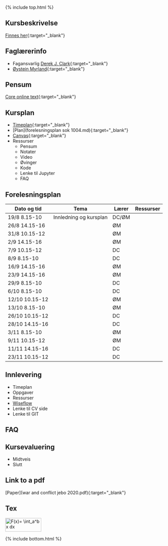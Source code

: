 {% include top.html %}
<!--For å endre fagtittel, fagundertittel, bakgrunn og fagbilde gjør endringer i config.yml->
<!--Gjør endringer under her-->



## Kursbeskrivelse 

[Finnes her](https://uit.no/utdanning/emner/emne?p_document_id=722325){:target="_blank"}

## Faglærerinfo
- Fagansvarlig [Derek J. Clark](https://uit.no/ansatte/derek.clark){:target="_blank"}
- [Øystein Myrland](https://uit.no/ansatte/person?p_document_id=41412){:target="_blank"}
## Pensum
[Core online text](https://www.core-econ.org/the-economy/book/text/0-3-contents.html){:target="_blank"}

## Kursplan
- [Timeplan](http://timeplan.uit.no/emne_timeplan.php?sem=21h&module%5B%5D=SOK-1004-1){:target="_blank"}
- [Plan](forelesningsplan sok 1004.md){:target="_blank"}
- [Canvas](https://uit.instructure.com/courses/24034){:target="_blank"}
- Ressurser
  - Pensum
  - Notater
  - Video
  - Øvinger
  - Kode
  - Lenke til Jupyter
  - FAQ



## Forelesningsplan

| Dato og tid    | Tema                                                              | Lærer  | Ressurser   |
|----------------|----------------------------------------------------------------------|-----------|--------------------------------------|
|19/8 8.15-10   | Innledning og kursplan                        | DC/ØM       |    |
|26/8 14.15-16   |  | ØM |    |
|31/8 10.15-12   |          | ØM        |  |
|2/9 14.15-16    |  | ØM |  |
|7/9 10.15-12    |     | DC       |   |
|8/9 8.15-10     |  | DC |   |
|16/9 14.15-16   |  | ØM       |  |
|23/9 14.15-16   |                                                          | ØM         |      |
|29/9 8.15-10    |                 | DC |   |
|6/10 8.15-10    |  | DC |   |
|12/10 10.15-12  |  | ØM |   |
|13/10 8.15-10   |            | ØM |  |
|26/10 10.15-12  |   | DC |   |
|28/10 14.15-16  |   | DC         |   |
|3/11 8.15-10    |                       | ØM |  | 
|9/11 10.15-12   |                                | ØM       |   |
|11/11 14.15-16  |                                     | DC         |    |
|23/11 10.15-12|                                         | DC         |   |


## Innlevering
- Timeplan
- Oppgaver
- Ressurser
- [Wiseflow](https://europe.wiseflow.net/login/license/6)
- Lenke til CV side
- Lenke til GIT

## FAQ

## Kursevaluering
- Midtveis
- Slutt

## Link to a pdf
[Paper](war and conflict jebo 2020.pdf){:target="_blank"}

## Tex

<img src="http://www.sciweavers.org/tex2img.php?eq=F%28x%29%3D%20%5Cint_a%5Eb%20x%20dx&bc=White&fc=Black&im=jpg&fs=12&ff=modern&edit=0" align="center" border="0" alt="F(x)= \int_a^b x dx" width="114" height="43" />


<!--Gjør endringer over her-->
{% include bottom.html %}


























